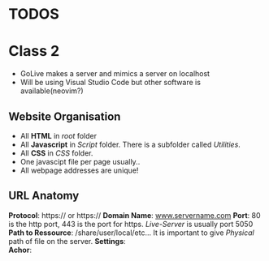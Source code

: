 # TODOS

# Class 2

- GoLive makes a server and mimics a server on localhost
- Will be using Visual Studio Code but other software is available(neovim?)

## Website Organisation

-  All **HTML** in *root* folder
- All  **Javascript** in *Script* folder. There is a subfolder called *Utilities*.
- All **CSS** in *CSS* folder.
-  One javascipt file per page usually..
-  All webpage addresses are unique!

## URL Anatomy
**Protocol**: https:// or https://
**Domain Name**: www.servername.com
**Port**: 80 is the http port, 443 is the port for https. *Live-Server* is usually port 5050
**Path to Ressource**: /share/user/local/etc... It is important to give *Physical* path of file on the server.
**Settings**:  
**Achor**: 